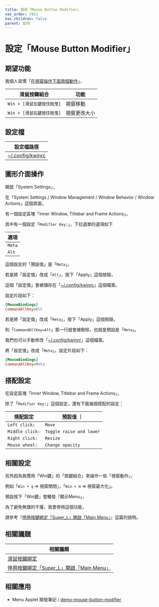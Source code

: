 ```yaml
---
title: 設定「Mouse Button Modifier」
nav_order: 7021
has_children: false
parent: 如何
---
```



# 設定「Mouse Button Modifier」




## 期望功能

我個人習慣「[在視窗操作下面兩個動作](https://samwhelp.github.io/note-about-kubuntu/read/config/mousebind.html#視窗內容區塊)」，

| 滑鼠按鍵組合                |  功能                   |
| --------------------------- | ----------------------- |
| `Win + [滑鼠左鍵按住拖曳]`  | 視窗移動                |
| `Win + [滑鼠右鍵按住拖曳]`  | 視窗更改大小            |




## 設定檔

| 設定檔路徑 |
| --- |
| [~/.config/kwinrc](https://github.com/samwhelp/kubuntu-adjustment/blob/main/prototype/main/kde-config/locale/en_us/Breeze-Dark/asset/overlay/etc/skel/.config/kwinrc#L46-L47) |




## 圖形介面操作

開啟「System Settings」，

在「System Settings / Window Management / Window Behavior / Window Actions」這個頁面，

有一個設定區塊「Inner Window, Titlebar and Frame Actions」，


其中有一個設定「`Modifier Key:`」，下拉選單的選項如下

| 選項  |
| ---- |
| `Meta` |
| `Alt`  |

這個設定的「預設值」是「`Meta`」。

若是將「設定值」改成「`Alt`」，按下「Apply」這個按鈕，

這個「設定值」會被儲存在「[~/.config/kwinrc](https://github.com/samwhelp/kubuntu-adjustment/blob/main/prototype/main/kde-config/locale/en_us/Breeze-Dark/asset/overlay/etc/skel/.config/kwinrc#L46-L47)」這個檔案。

設定片段如下：

``` ini
[MouseBindings]
CommandAllKey=Alt
```

若是將「設定值」改成「`Meta`」，按下「Apply」這個按鈕，

則「`CommandAllKey=Alt`」那一行就會被刪除，也就是預設是「`Meta`」。



我們也可以手動修改「[~/.config/kwinrc](https://github.com/samwhelp/kubuntu-adjustment/blob/main/prototype/main/kde-config/locale/en_us/Breeze-Dark/asset/overlay/etc/skel/.config/kwinrc#L46-L47)」這個檔案。

將「設定值」改成「`Meta`」，設定片段如下：

``` ini
[MouseBindings]
CommandAllKey=Meta
```




## 搭配設定

在設定區塊「Inner Window, Titlebar and Frame Actions」，

除了「`Modifier Key:`」這個設定，還有下面幾個搭配的設定：

| 搭配設定           | 預設值                    ｜
| ---------------- | ------------------------- |
| `Left click:`    | `Move`                    |
| `Middle click:`  | `Toggle raise and lower`  |
| `Right click:`   | `Resize`                  |
| `Mouse wheel:`   | `Change opacity`          |




## 相關設定

另外因為我慣用「Win鍵」的「按鍵組合」來操作一些「視窗動作」，

例如「`Win + q` => 視窗關閉」，「`Win + m` => 視窗最大化」。

預設按下「Win鍵」會觸發「顯示Menu」，

為了避免無謂的干擾，我會停用這個功能，

請參考『[停用按鍵綁定「Super_L」開啟「Main Menu」](https://samwhelp.github.io/note-about-kubuntu/read/howto/disable-keybind-open-main-menu.html)』這篇的說明。




## 相關議題

| 相關議題 |
| ------- |
| [滑鼠按鍵綁定](https://samwhelp.github.io/note-about-kubuntu/read/config/mousebind.html#視窗內容區塊) |
| [停用按鍵綁定「Super_L」開啟「Main Menu」](https://samwhelp.github.io/note-about-kubuntu/read/howto/disable-keybind-open-main-menu.html) |




## 相關應用

* Menu Applet 開發筆記 / [demo-mouse-button-modifier](https://samwhelp.github.io/note-about-menu-applet/read/demo/demo-mouse-button-modifier.html#cinnamon)
